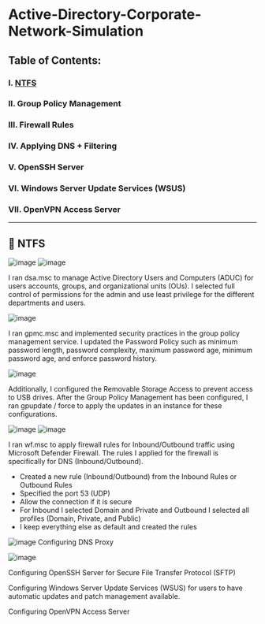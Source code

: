 # Active-Directory-Corporate-Network-Simulation

## Table of Contents:

###  I. [NTFS](NTFS)
### II. Group Policy Management
### III. Firewall Rules
### IV. Applying DNS + Filtering
### V. OpenSSH Server 
### VI. Windows Server Update Services (WSUS)
### VII. OpenVPN Access Server 


_____________________________________________________________________________________________________________________________________________________________________________________________________________________

## 📁 NTFS

  ![image](https://github.com/user-attachments/assets/c2a15292-a52f-4d7c-a547-d1859f548877)  ![image](https://github.com/user-attachments/assets/e31751de-caf6-4764-aed9-43d32804f9ea)


I ran dsa.msc to manage Active Directory Users and Computers (ADUC) for users accounts, groups, and organizational units (OUs). I selected full control of permissions for the admin and use least privilege for the different departments and users. 


![image](https://github.com/user-attachments/assets/52db9189-e41d-44b7-b15b-c56e22ad3e68)

I ran gpmc.msc and implemented security practices in the group policy management service. I updated the Password Policy such as minimum password length, password complexity, maximum password age, minimum password age, and enforce password history. 

![image](https://github.com/user-attachments/assets/de923ed8-185c-407e-b0ae-86e646bebe83)

Additionally, I configured the Removable Storage Access to prevent access to USB drives. After the Group Policy Management has been configured, I ran gpupdate / force to apply the updates in an instance for these configurations. 


![image](https://github.com/user-attachments/assets/680bfcc9-9128-452e-9d76-2c1092f13659)  ![image](https://github.com/user-attachments/assets/f97714ff-0f03-490e-bec0-05754d70cb36)


I ran wf.msc to apply firewall rules for Inbound/Outbound traffic using Microsoft Defender Firewall. The rules I applied for the firewall is specifically for DNS (Inbound/Outbound). 

- Created a new rule (Inbound/Outbound) from the Inbound Rules or Outbound Rules
- Specified the port 53 (UDP)
- Allow the connection if it is secure
- For Inbound I selected Domain and Private and Outbound I selected all profiles (Domain, Private, and Public)
- I keep everything else as default and created the rules

![image](https://github.com/user-attachments/assets/305506bf-1317-40c7-bcbe-bc1b22b11675)
Configuring DNS Proxy

![image](https://github.com/user-attachments/assets/79bfb84a-d59e-44a5-99e6-2d905ab14376)

Configuring OpenSSH Server for Secure File Transfer Protocol (SFTP)

Configuring Windows Server Update Services (WSUS) for users to have automatic updates and patch management available. 

Configuring OpenVPN Access Server  

